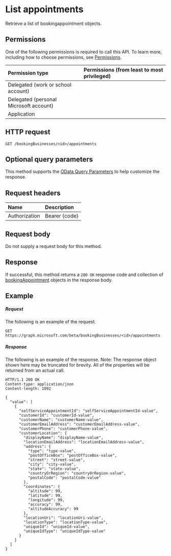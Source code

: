 # List appointments

Retrieve a list of bookingappointment objects.
## Permissions
One of the following permissions is required to call this API. To learn more, including how to choose permissions, see [Permissions](../../../concepts/permissions_reference.md).

|Permission type      | Permissions (from least to most privileged)              |
|:--------------------|:---------------------------------------------------------|
|Delegated (work or school account) |    |
|Delegated (personal Microsoft account) |    |
|Application |  | 

## HTTP request
<!-- { "blockType": "ignored" } -->
```http
GET /bookingBusinesses/<id>/appointments
```
## Optional query parameters
This method supports the [OData Query Parameters](http://graph.microsoft.io/docs/overview/query_parameters) to help customize the response.

## Request headers
| Name      |Description|
|:----------|:----------|
| Authorization  | Bearer {code}|

## Request body
Do not supply a request body for this method.
## Response
If successful, this method returns a `200 OK` response code and collection of [bookingAppointment](../resources/bookingappointment.md) objects in the response body.
## Example
##### Request
The following is an example of the request.
<!-- {
  "blockType": "request",
  "name": "get_appointments"
}-->
```http
GET https://graph.microsoft.com/beta/bookingBusinesses/<id>/appointments
```
##### Response
The following is an example of the response. Note: The response object shown here may be truncated for brevity. All of the properties will be returned from an actual call.
<!-- {
  "blockType": "response",
  "truncated": true,
  "@odata.type": "microsoft.graph.bookingAppointment",
  "isCollection": true
} -->
```http
HTTP/1.1 200 OK
Content-type: application/json
Content-length: 1092

{
  "value": [
    {
      "selfServiceAppointmentId": "selfServiceAppointmentId-value",
      "customerId": "customerId-value",
      "customerName": "customerName-value",
      "customerEmailAddress": "customerEmailAddress-value",
      "customerPhone": "customerPhone-value",
      "customerLocation": {
        "displayName": "displayName-value",
        "locationEmailAddress": "locationEmailAddress-value",
        "address": {
          "type": "type-value",
          "postOfficeBox": "postOfficeBox-value",
          "street": "street-value",
          "city": "city-value",
          "state": "state-value",
          "countryOrRegion": "countryOrRegion-value",
          "postalCode": "postalCode-value"
        },
        "coordinates": {
          "altitude": 99,
          "latitude": 99,
          "longitude": 99,
          "accuracy": 99,
          "altitudeAccuracy": 99
        },
        "locationUri": "locationUri-value",
        "locationType": "locationType-value",
        "uniqueId": "uniqueId-value",
        "uniqueIdType": "uniqueIdType-value"
      }
    }
  ]
}
```

<!-- uuid: 8fcb5dbc-d5aa-4681-8e31-b001d5168d79
2015-10-25 14:57:30 UTC -->
<!-- {
  "type": "#page.annotation",
  "description": "List appointments",
  "keywords": "",
  "section": "documentation",
  "tocPath": ""
}-->